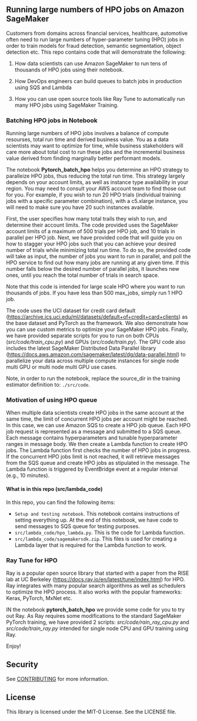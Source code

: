 ## Running large numbers of HPO jobs on Amazon SageMaker

Customers from domains across financial services, healthcare, automotive often need to run large numbers of hyper-parameter tuning (HPO) jobs in order to train models for fraud detection, semantic segmentation, object detection etc. This repo contains code that will demonstrate the following:

1. How data scientists can use Amazon SageMaker to run tens of thousands of HPO jobs using their notebook.

2. How DevOps engineers can build queues to batch jobs in production using SQS and Lambda

3. How you can use open source tools like Ray Tune to automatically run many HPO jobs using SageMaker Training.

### Batching HPO jobs in Notebook

Running large numbers of HPO jobs involves a balance of compute resourses, total run time and derived business value. You as a data scientists may want to optimize for time, while business stakeholders will care more about total cost to run these jobs and the incremental business value derived from finding marginally better performant models.

The notebook **Pytorch_batch_hpo** helps you determine an HPO strategy to paralleize HPO jobs, thus reducing the total run time. This strategy largely depends on your account limits, as well as instance type availability in your region. You may need to consult your AWS account team to find those out for you. For example, if you wish to run 20 HPO trials (individual training jobs with a specific parameter combination), with a c5.xlarge instance, you will need to make sure you have 20 such instances available.

First, the user specifies how many total trails they wish to run, and determine their account limits. The code provided uses the SageMaker account limits of a maximum of 500 trials per HPO job, and 10 trials in parallel per HPO job. Next, we have provided code that will guide you on how to stagger your HPO jobs such that you can achieve your desired number of trials while minimizing total run time. To do so, the provided code will take as input, the number of jobs you want to run in parallel, and poll the HPO service to find out how many jobs are running at any given time. If this number falls below the desired number of parallel jobs, it launches new ones, until you reach the total number of trials in search space.

Note that this code is intended for large scale HPO where you want to run thousands of jobs. If you have less than 500 max_jobs, simply run 1 HPO job. 

The code uses the UCI dataset for credit card default (https://archive.ics.uci.edu/ml/datasets/default+of+credit+card+clients) as the base dataset and PyTorch as the framework. We also demonstrate how you can use custom metrics to optimize your SageMaker HPO jobs. Finally, we have provided separate scripts for you to run on both CPUs (*src/code/train_cpu.py*) and GPUs (*src/code/train.py*). The GPU code also includes the latest SageMaker Distributed Data Parallel library (https://docs.aws.amazon.com/sagemaker/latest/dg/data-parallel.html) to parallelize your data across multiple compute instances for single node multi GPU or multi node multi GPU use cases. 

Note, in order to run the notebook, replace the source_dir in the training estimator definition to: `./src/code`. 


### Motivation of using HPO queue

When multiple data scientists create HPO jobs in the same account at the same time, the limit of concurrent HPO jobs per account might be reached. In this case, we can use Amazon SQS to create a HPO job queue. Each HPO job request is represented as a message and submitted to a SQS queue. Each message contains hyperparameters and tunable hyperparameter ranges in message body. We then create a Lambda function to create HPO jobs. The Lambda function first checks the number of HPO jobs in progress. If the concurrent HPO jobs limit is not reached, it will retrieve messages from the SQS queue and create HPO jobs as stipulated in the message. The Lambda function is triggered by EventBridge event at a regular interval (e.g., 10 minutes).

#### What is in this repo (src/lambda_code)

In this repo, you can find the following items:
* `Setup and testing notebook`. This notebook contains instructions of setting everything up. At the end of this notebook, we have code to send messages to SQS queue for testing purposes.
* `src/lambda_code/hpo_lambda.py`. This is the code for Lambda function.
* `src/lambda_code/sagemakersdk.zip`. This files is used for creating a Lambda layer that is required for the Lambda function to work. 


### Ray Tune for HPO

Ray is a popular open source library that started with a paper from the RISE lab at UC Berkeley (https://docs.ray.io/en/latest/tune/index.html) for HPO. Ray integrates with many popular search algorithms as well as schedulers to optimize the HPO process. It also works with the popular frameworks: Keras, PyTorch, MxNet etc. 

IN the notebook **pytorch_batch_hpo** we provide some code for you to try out Ray. As Ray requires some modifications to the standard SageMaker PyTorch training, we have provided 2 scripts: *src/code/rain_ray_cpu.py* and *src/code/train_ray.py* intended for single node CPU and GPU training using Ray.


Enjoy!

## Security

See [CONTRIBUTING](CONTRIBUTING.md#security-issue-notifications) for more information.

## License

This library is licensed under the MIT-0 License. See the LICENSE file.

